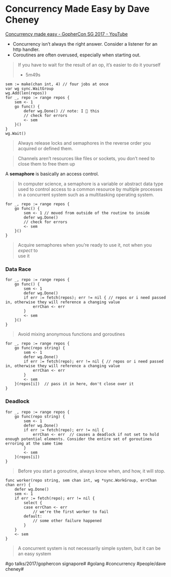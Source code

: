 # Concurrency Made Easy by Dave Cheney
[Concurrency made easy - GopherCon SG 2017 - YouTube](https://www.youtube.com/watch?v=yKQOunhhf4A)

* Concurrency isn’t always the right answer. Consider a listener for an http handler. 
* Coroutines are often overused, especially when starting out.

> If you have to wait for the result of an op, it’s easier to do it yourself  
> - 5m49s  

```
sem := make(chan int, 4) // four jobs at once
var wg sync.WaitGroup
wg.Add(len(repos))
for _, repo := range repos {
	sem <- 1
	go func() {
		defer wg.Done() // note: I 💖 this
		// check for errors
		<- sem
	}()
}
wg.Wait()
```

> Always release locks and semaphores in the reverse order you acquired or defined them.  

> Channels aren’t resources like files or sockets, you don’t need to close them to free them up  

A **semaphore** is basically an access control.

> In computer science, a semaphore is a variable or abstract data type used to control access to a common resource by multiple processes in a concurrent system such as a multitasking operating system.  


```
for _, repo := range repos {
	go func() {
		sem <- 1 // moved from outside of the routine to inside
		defer wg.Done() 
		// check for errors
		<- sem
	}()
}
```

> Acquire semaphores when you’re ready to use it, not when you _expect_ to  
> use it  

### Data Race

```
for _, repo := range repos {
	go func() {
		sem <- 1
		defer wg.Done() 
		if err := fetch(repos); err != nil { // repos or i need passed in, otherwise they will reference a changing value
			errChan <- err
		}
		<- sem
	}()
}
```

> Avoid mixing anonymous functions and goroutines  

```
for _, repo := range repos {
	go func(repo string) {
		sem <- 1
		defer wg.Done() 
		if err := fetch(repo); err != nil { // repos or i need passed in, otherwise they will reference a changing value
			errChan <- err
		}
		<- sem
	}(repos[i])  // pass it in here, don't close over it
}
```

### Deadlock

```
for _, repo := range repos {
	go func(repo string) {
		sem <- 1
		defer wg.Done() 
		if err := fetch(repo); err != nil {
			errChan <- err  // causes a deadlock if not set to hold enough potential elements. Consider the entire set of goroutines erroring at the same time
		}
		<- sem
	}(repos[i])
}
```

> Before you start a goroutine, always know when, and how, it will stop.  

```
func worker(repo string, sem chan int, wg *sync.WorkGroup, errChan chan err) {
	defer wg.Done()
	sem <- 1
	if err := fetch(repo); err != nil {
		select {
		case errChan <- err
			// we're the first worker to fail
		default:
			// some other failure happened
		}
	}
	<- sem
}
```

> A concurrent system is not necessarily simple system, but it can be an easy system  

#go talks/2017/gophercon signapore# #golang #concurrency #people/dave cheney#
